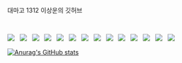 대마고 1312 이상운의 깃허브<br/>

</br>
<p>
<img src="https://img.shields.io/badge/HTML5-E34F26?style=flat-square&logo=HTML5&logoColor=white"/></a> &nbsp
<img src="https://img.shields.io/badge/CSS3-1572B6?style=flat-square&logo=CSS3&logoColor=white"/></a> &nbsp
<img src="https://img.shields.io/badge/Styled%20Components-DB7093?style=flat-square&logo=Styled-components&logoColor=white"></a> &nbsp
<img src="https://img.shields.io/badge/JavaScript-F7DF1E?style=flat-square&logo=JavaScript&logoColor=white"/></a> &nbsp
<img src="https://img.shields.io/badge/JQuery-0769AD?style=flat-square&logo=JQuery&logoColor=white"/><a/> &nbsp
<img src="https://img.shields.io/badge/React-rgb(5%20203%20236)?style=flat-square&logo=React&logoColor=white"/></a> &nbsp
<img src="https://img.shields.io/badge/React%20Router-CA4245?style=flat-square&logo=ReactRouter&logoColor=white"/></a> &nbsp
<img src="https://img.shields.io/badge/Next.js-000000?style=flat-square&logo=Next.js&logoColor=white"/></a> &nbsp
<img src="https://img.shields.io/badge/Electron-47848F?style=flat-square&logo=Electron&logoColor=white"/></a> &nbsp
<img src="https://img.shields.io/badge/Redux-764abc?style=flat-square&logo=Redux&logoColor=white"/></a> &nbsp
<img src="https://img.shields.io/badge/Node.js-339933?style=flat-square&logo=Node.js&logoColor=white"/></a> &nbsp
<img src= "https://img.shields.io/badge/Node%20Mon-6D04B?style=flat-square&logo=NodeMon&logoColor=white"/></a> &nbsp
<img src="https://img.shields.io/badge/PM2-2B037A?style=flat-square&logo=PM2&logoColor=white"/></a> &nbsp
<!-- <img src="https://img.shields.io/badge/Android-3DDC84?style=flat-square&logo=Android&logoColor=white"/></a> &nbsp -->
<img src="https://img.shields.io/badge/MySQL-4479A1?style=flat-square&logo=MySQL&logoColor=white"/></a> &nbsp 

[![Anurag's GitHub stats](https://github-readme-stats.vercel.app/api?username=biscrab)](https://github.com/anuraghazra/github-readme-stats)



